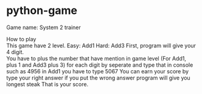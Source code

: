 # python-game
Game name: System 2 trainer

How to play  
This game have 2 level.  Easy: Add1  Hard: Add3  First, program will give your 4 digit.  
You have to plus the number that have mention in game level (For Add1, plus 1 and Add3 plus 3)
for each digit by seperate and type that in console such as 4956 in Add1 you have to type 5067 
You can earn your score by type your right answer if you put the wrong answer program will give you longest steak
That is your score.
